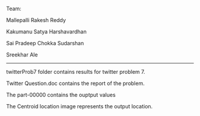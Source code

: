 Team:

Mallepalli Rakesh Reddy

Kakumanu Satya Harshavardhan

Sai Pradeep Chokka Sudarshan

Sreekhar Ale


--------------------------------------------------------------------------

twitterProb7 folder contains results for twitter problem 7.

Twitter Question.doc contains the report of the problem.

The part-00000 contains the ouptput values

The Centroid location image represents the output location.
